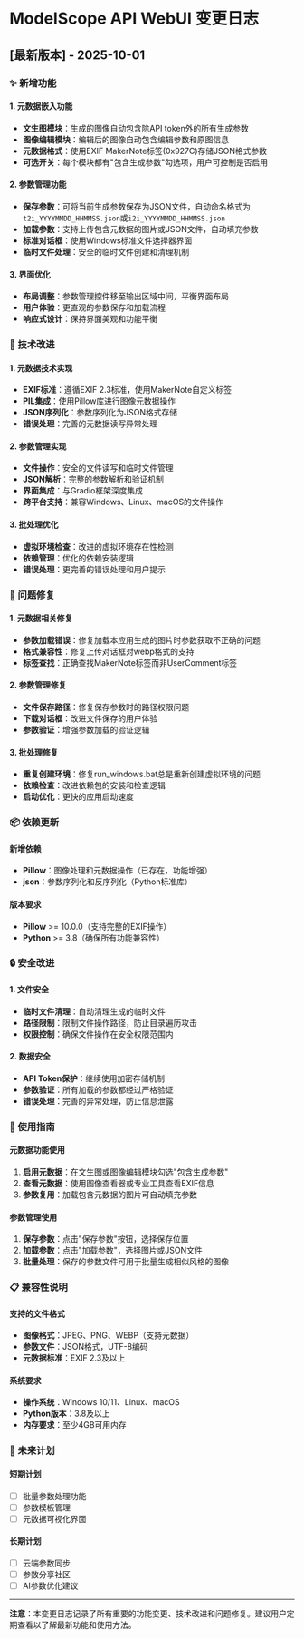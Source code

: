 # ModelScope API WebUI 变更日志

## [最新版本] - 2025-10-01

### ✨ 新增功能

#### 1. 元数据嵌入功能
- **文生图模块**：生成的图像自动包含除API token外的所有生成参数
- **图像编辑模块**：编辑后的图像自动包含编辑参数和原图信息
- **元数据格式**：使用EXIF MakerNote标签(0x927C)存储JSON格式参数
- **可选开关**：每个模块都有"包含生成参数"勾选项，用户可控制是否启用

#### 2. 参数管理功能
- **保存参数**：可将当前生成参数保存为JSON文件，自动命名格式为`t2i_YYYYMMDD_HHMMSS.json`或`i2i_YYYYMMDD_HHMMSS.json`
- **加载参数**：支持上传包含元数据的图片或JSON文件，自动填充参数
- **标准对话框**：使用Windows标准文件选择器界面
- **临时文件处理**：安全的临时文件创建和清理机制

#### 3. 界面优化
- **布局调整**：参数管理控件移至输出区域中间，平衡界面布局
- **用户体验**：更直观的参数保存和加载流程
- **响应式设计**：保持界面美观和功能平衡

### 🔧 技术改进

#### 1. 元数据技术实现
- **EXIF标准**：遵循EXIF 2.3标准，使用MakerNote自定义标签
- **PIL集成**：使用Pillow库进行图像元数据操作
- **JSON序列化**：参数序列化为JSON格式存储
- **错误处理**：完善的元数据读写异常处理

#### 2. 参数管理实现
- **文件操作**：安全的文件读写和临时文件管理
- **JSON解析**：完整的参数解析和验证机制
- **界面集成**：与Gradio框架深度集成
- **跨平台支持**：兼容Windows、Linux、macOS的文件操作

#### 3. 批处理优化
- **虚拟环境检查**：改进的虚拟环境存在性检测
- **依赖管理**：优化的依赖安装逻辑
- **错误处理**：更完善的错误处理和用户提示

### 🐛 问题修复

#### 1. 元数据相关修复
- **参数加载错误**：修复加载本应用生成的图片时参数获取不正确的问题
- **格式兼容性**：修复上传对话框对webp格式的支持
- **标签查找**：正确查找MakerNote标签而非UserComment标签

#### 2. 参数管理修复
- **文件保存路径**：修复保存参数时的路径权限问题
- **下载对话框**：改进文件保存的用户体验
- **参数验证**：增强参数加载的验证逻辑

#### 3. 批处理修复
- **重复创建环境**：修复run_windows.bat总是重新创建虚拟环境的问题
- **依赖检查**：改进依赖包的安装和检查逻辑
- **启动优化**：更快的应用启动速度

### 📦 依赖更新

#### 新增依赖
- **Pillow**：图像处理和元数据操作（已存在，功能增强）
- **json**：参数序列化和反序列化（Python标准库）

#### 版本要求
- **Pillow** >= 10.0.0（支持完整的EXIF操作）
- **Python** >= 3.8（确保所有功能兼容性）

### 🔒 安全改进

#### 1. 文件安全
- **临时文件清理**：自动清理生成的临时文件
- **路径限制**：限制文件操作路径，防止目录遍历攻击
- **权限控制**：确保文件操作在安全权限范围内

#### 2. 数据安全
- **API Token保护**：继续使用加密存储机制
- **参数验证**：所有加载的参数都经过严格验证
- **错误处理**：完善的异常处理，防止信息泄露

### 🎯 使用指南

#### 元数据功能使用
1. **启用元数据**：在文生图或图像编辑模块勾选"包含生成参数"
2. **查看元数据**：使用图像查看器或专业工具查看EXIF信息
3. **参数复用**：加载包含元数据的图片可自动填充参数

#### 参数管理使用
1. **保存参数**：点击"保存参数"按钮，选择保存位置
2. **加载参数**：点击"加载参数"，选择图片或JSON文件
3. **批量处理**：保存的参数文件可用于批量生成相似风格的图像

### 📋 兼容性说明

#### 支持的文件格式
- **图像格式**：JPEG、PNG、WEBP（支持元数据）
- **参数文件**：JSON格式，UTF-8编码
- **元数据标准**：EXIF 2.3及以上

#### 系统要求
- **操作系统**：Windows 10/11、Linux、macOS
- **Python版本**：3.8及以上
- **内存要求**：至少4GB可用内存

### 🔮 未来计划

#### 短期计划
- [ ] 批量参数处理功能
- [ ] 参数模板管理
- [ ] 元数据可视化界面

#### 长期计划
- [ ] 云端参数同步
- [ ] 参数分享社区
- [ ] AI参数优化建议

---

**注意**：本变更日志记录了所有重要的功能变更、技术改进和问题修复。建议用户定期查看以了解最新功能和使用方法。